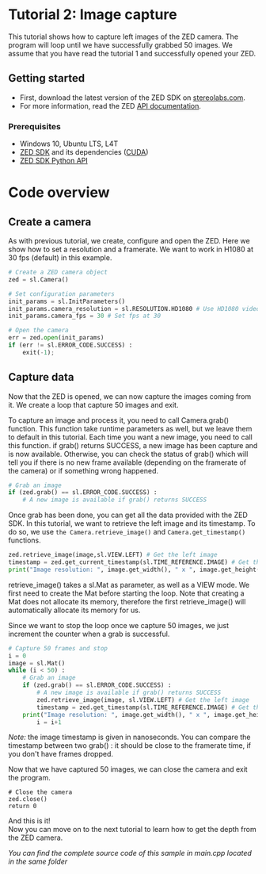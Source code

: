 # Tutorial 2: Image capture

This tutorial shows how to capture left images of the ZED camera. The program will loop until we have successfully grabbed 50 images.
We assume that you have read the tutorial 1 and successfully opened your ZED.

## Getting started

- First, download the latest version of the ZED SDK on [stereolabs.com](https://www.stereolabs.com).
- For more information, read the ZED [API documentation](https://www.stereolabs.com/developers/documentation/API/).

### Prerequisites

- Windows 10, Ubuntu LTS, L4T
- [ZED SDK](https://www.stereolabs.com/developers/) and its dependencies ([CUDA](https://developer.nvidia.com/cuda-downloads))
- [ZED SDK Python API](https://www.stereolabs.com/docs/app-development/python/install/)

# Code overview
## Create a camera

As with previous tutorial, we create, configure and open the ZED. Here we show how to set a resolution and a framerate. We want to work in H1080 at 30 fps (default) in this example.


```python
# Create a ZED camera object
zed = sl.Camera()

# Set configuration parameters
init_params = sl.InitParameters()
init_params.camera_resolution = sl.RESOLUTION.HD1080 # Use HD1080 video mode
init_params.camera_fps = 30 # Set fps at 30

# Open the camera
err = zed.open(init_params)
if (err != sl.ERROR_CODE.SUCCESS) :
    exit(-1);
```


## Capture data

Now that the ZED is opened, we can now capture the images coming from it.
We create a loop that capture 50 images and exit.

To capture an image and process it, you need to call Camera.grab() function. This function take runtime parameters as well, but we leave them to default in this tutorial.
Each time you want a new image, you need to call this function. if grab() returns SUCCESS, a new image has been capture and is now available. Otherwise, you can check the status of grab() which will tell you if there is no new frame available (depending on the framerate of the camera) or if something wrong happened.

```python
# Grab an image
if (zed.grab() == sl.ERROR_CODE.SUCCESS) :
	# A new image is available if grab() returns SUCCESS
```

Once grab has been done, you can get all the data provided with the ZED SDK. In this tutorial, we want to retrieve the left image and its timestamp. To do so, we use `the Camera.retrieve_image()` and `Camera.get_timestamp()` functions.

```python
zed.retrieve_image(image,sl.VIEW.LEFT) # Get the left image
timestamp = zed.get_current_timestamp(sl.TIME_REFERENCE.IMAGE) # Get the timestamp of the image
print("Image resolution: ", image.get_width(), " x ", image.get_height()," || Image timestamp: ", timestamp.get_milliseconds())
```

retrieve_image() takes a sl.Mat as parameter, as well as a VIEW mode. We first need to create the Mat before starting the loop. Note that creating a Mat does not allocate its memory, therefore the first retrieve_image() will automatically allocate its memory for us.

Since we want to stop the loop once we capture 50 images, we just increment the counter when a grab is successful.

```python
# Capture 50 frames and stop
i = 0
image = sl.Mat()
while (i < 50) :
    # Grab an image
    if (zed.grab() == sl.ERROR_CODE.SUCCESS) :
        # A new image is available if grab() returns SUCCESS
        zed.retrieve_image(image, sl.VIEW.LEFT) # Get the left image
        timestamp = zed.get_timestamp(sl.TIME_REFERENCE.IMAGE) # Get the timestamp at the time the image was captured
	print("Image resolution: ", image.get_width(), " x ", image.get_height()," || Image timestamp: ", timestamp.get_milliseconds())
        i = i+1
```
<i>Note:</i> the image timestamp is given in nanoseconds. You can compare the timestamp between two grab() : it should be close to the framerate time, if you don't have frames dropped.

Now that we have captured 50 images, we can close the camera and exit the program.

```
# Close the camera
zed.close()
return 0
```

And this is it!<br/>
Now you can move on to the next tutorial to learn how to get the depth from the ZED camera.


*You can find the complete source code of this sample in main.cpp located in the same folder*

